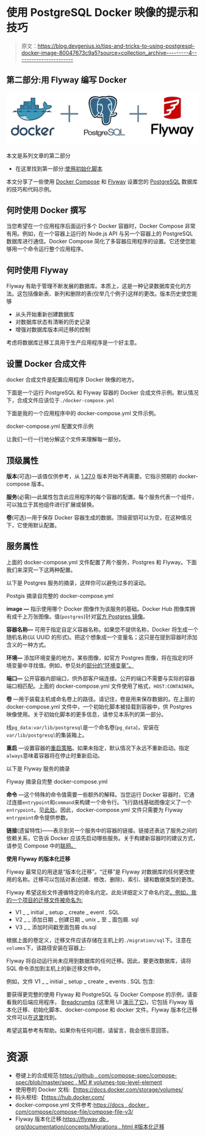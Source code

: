 # 使用 PostgreSQL Docker 映像的提示和技巧

> 原文：<https://blog.devgenius.io/tips-and-tricks-to-using-postgresql-docker-image-80047673c9a5?source=collection_archive---------4----------------------->

## 第二部分:用 Flyway 编写 Docker

![](img/2ec8ca79725d363d07f3ff78b1763a48.png)

本文是系列文章的第二部分

*   在这里找到第一部分:[使用初始化脚本](/tips-and-tricks-to-using-postgresql-docker-image-1c799e4ee3b8)

本文分享了一些使用 [Docker Compose](https://docs.docker.com/compose/) 和 [Flyway](https://flywaydb.org/documentation/) 设置您的 [PostgreSQL](https://www.postgresql.org/) 数据库的技巧和代码示例。

## 何时使用 Docker 撰写

当您希望在一个应用程序后面运行多个 Docker 容器时，Docker Compose 非常有用。例如，在一个容器上运行的 Node.js API 与另一个容器上的 PostgreSQL 数据库进行通信。Docker Compose 简化了多容器应用程序的设置。它还使您能够用一个命令运行整个应用程序。

## 何时使用 Flyway

Flyway 有助于管理不断发展的数据库。本质上，这是一种记录数据库变化的方法。这包括像新表、新列和删除的表(仅举几个例子)这样的更改。版本历史使您能够

*   从头开始重新创建数据库
*   对数据库状态有清晰的历史记录
*   增强对数据库版本间迁移的控制

考虑将数据库迁移工具用于生产应用程序是一个好主意。

## 设置 Docker 合成文件

docker 合成文件是配置应用程序 Docker 映像的地方。

下面是一个运行 PostgreSQL 和 Flyway 容器的 Docker 合成文件示例。默认情况下，合成文件应该位于`./docker-compose.yml`

下面是我的一个应用程序中的 docker-compose.yml 文件示例。

docker-compose.yml 配置文件示例

让我们一行一行地分解这个文件来理解每一部分。

## 顶级属性

**版本**(可选)—该值仅供参考，从 [1.27.0](https://github.com/docker/compose/releases/tag/1.27.0) 版本开始不再需要。它指示预期的 docker-compose 版本。

**服务**(必需)—此属性包含此应用程序的每个容器的配置。每个服务代表一个组件，可以独立于其他组件进行扩展或替换。

**卷**(可选)—用于保存 Docker 容器生成的数据。顶级密钥可以为空，在这种情况下，它使用默认配置。

## 服务属性

上面的 docker-compose.yml 文件配置了两个服务，Postgres 和 Flyway。下面我们来深究一下这两种配置。

以下是 Postgres 服务的摘录，这样你可以避免过多的滚动。

Postgis 摘录自完整的 docker-compose.yml

**image —** 指示使用哪个 Docker 图像作为该服务的基础。Docker Hub 图像库拥有成千上万张图像。值(`postgres`)针对[官方 Postgres 镜像](https://hub.docker.com/_/postgres)。

**容器名称—** 可用于指定自定义容器名称。如果您不提供名称，Docker 将生成一个随机名称(以 UUID 的形式)。把这个想象成一个变量名；这只是在提到容器时添加含义的一种方式。

**环境—** 添加环境变量的地方。某些图像，如官方 Postgres 图像，将在指定的环境变量中寻找值。例如，参见处的[部分的“环境变量”。](https://hub.docker.com/_/postgres)

**端口—** 公开容器内部端口，供外部客户端连接。公开的端口不需要与实际的容器端口相匹配。上面的 docker-compose.yml 文件使用了格式，`HOST:CONTAINER`。

**卷** —用于装载主机或命名卷上的路径。请记住，卷是用来保存数据的。在上面的 docker-compose.yml 文件中，一个初始化脚本被挂载到容器中，供 Postgres 映像使用。关于初始化脚本的更多信息，请参见本系列的第一部分。

线`pg_data:var/lib/postgresql`是一个命名卷(`pg_data`)，安装在`var/lib/postgresql`的集装箱上。

**重启** —设置容器的[重启策略](https://docs.docker.com/config/containers/start-containers-automatically/#use-a-restart-policy)。如果未指定，默认情况下永远不重新启动。指定`always`意味着容器将在停止时重新启动。

以下是 Flyway 服务的摘录

Flyway 摘录自完整 docker-compose.yml

**命令** —这个特殊的命令值需要一些额外的解释。当您运行 Docker 容器时，它通过连接`entrypoint`和`command`来构建一个命令行。飞行路线基础图像定义了一个`entrypoint`。见[此处](https://github.com/flyway/flyway-docker/blob/master/alpine/Dockerfile#L22)。因此，docker-compose.yml 文件只需要为 Flyway `entrypoint`命令提供参数。

**链接**(遗留特性)——表示到另一个服务中的容器的链接。链接还表达了服务之间的依赖关系，它告诉 Docker 应该先启动哪些服务。关于构建新容器时的建议方式，请参见 Compose 中的[联网。](https://docs.docker.com/compose/networking/)

**使用 Flyway 的版本化迁移**

Flyway 最常见的用途是“版本化迁移”。“迁移”是 Flyway 对数据库的任何更改使用的名称。迁移可以包括对表(创建、修改、删除)、索引、键和数据类型的更改。

Flyway 希望这些文件遵循特定的命名约定。此处详细定义了命名约定[。例如，我的一个项目的迁移文件被命名为:](https://flywaydb.org/documentation/concepts/migrations.html#naming)

*   V1 _ _ initial _ setup _ create _ event . SQL
*   V2 _ _ 添加日期 _ 创建日期 _ unix _ 至 _ 面包屑. sql
*   V3 _ _ 添加时间戳至面包屑 ds.sql

根据上面的卷定义，迁移文件应该存储在主机上的`./migration/sql`下。注意在`volumes`下，该路径安装在容器上:

Flyway 将自动运行尚未应用到数据库的任何迁移。因此，要更改数据库，请将 SQL 命令添加到主机上的新迁移文件中。

例如，文件 V1 _ _ initial _ setup _ create _ events . SQL 包含:

要获得更完整的使用 Flyway 和 PostgreSQL 与 Docker Compose 的示例，请查看我的后端应用程序， [Breadcrumbs](https://github.com/tonyOreglia/breadcrumbs) (这里用 UI [演示了它](https://tonycodes.com/breadcrumbs))。它包括 Flyway 版本化迁移、初始化脚本、docker-compose 和 docker 文件。Flyway 版本化迁移文件可以在[这里](https://github.com/tonyOreglia/breadcrumbs/tree/master/migration/sql)找到。

希望这篇参考有帮助。如果你有任何问题，请留言，我会很乐意回答。

# 资源

*   卷键上的合成规范:[https://github . com/compose-spec/compose-spec/blob/master/spec . MD # volumes-top-level-element](https://github.com/compose-spec/compose-spec/blob/master/spec.md#volumes-top-level-element)
*   使用卷的 Docker 文档:【https://docs.docker.com/storage/volumes/ 
*   码头枢纽:【https://hub.docker.com/ 
*   docker-compose.yml 文件参考:[https://docs . docker . com/compose/compose-file/compose-file-v3/](https://docs.docker.com/compose/compose-file/compose-file-v3/)
*   Flyway 版本化迁移:[https://flyway db . org/documentation/concepts/Migrations . html #版本化迁移](https://flywaydb.org/documentation/concepts/migrations.html#versioned-migrations)